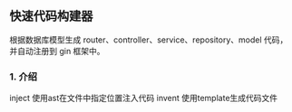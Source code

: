 ## 快速代码构建器

根据数据库模型生成 router、controller、service、repository、model 代码，并自动注册到 gin 框架中。

### 1. 介绍


inject 使用ast在文件中指定位置注入代码
invent 使用template生成代码文件
